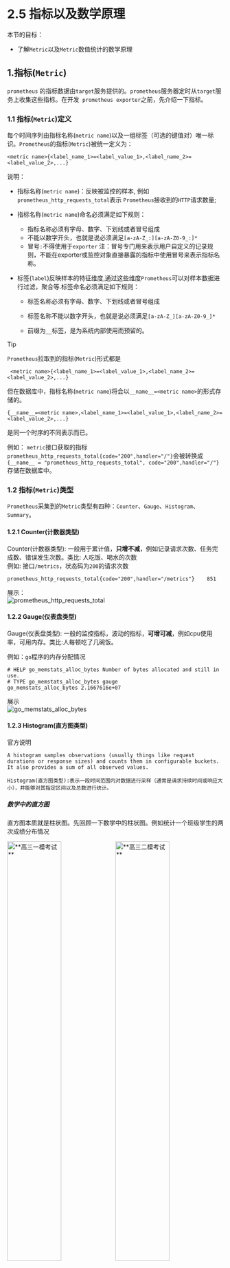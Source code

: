 # 2.5 指标以及数学原理

本节的目标：

- 了解`Metric`以及`Metric`数值统计的数学原理

  

## 1.指标(`Metric`)

`prometheus` 的指标数据由`target`服务提供的。`prometheus`服务器定时从`target`服务上收集这些指标。在开发` prometheus exporter`之前，先介绍一下指标。

### 1.1 指标(`Metric`)定义

每个时间序列由指标名称(`metric name`)以及一组标签（可选的键值对）唯一标识。`Prometheus`的指标(`Metric`)被统一定义为： 

```
<metric name>{<label_name_1>=<label_value_1>,<label_name_2>=<label_value_2>,...} 
```

说明：

- 指标名称(`metric name`)：反映被监控的样本, 例如`prometheus_http_requests_total`表示 `Prometheus`接收到的`HTTP`请求数量; 

- 指标名称(`metric name`)命名必须满足如下规则：

  - 指标名称必须有字母、数字、下划线或者冒号组成
  - 不能以数字开头，也就是说必须满足`[a-zA-Z_:][a-zA-Z0-9_:]*`
  - 冒号`:`不得使用于`exporter`    注：冒号专门用来表示用户自定义的记录规则，不能在exporter或监控对象直接暴露的指标中使用冒号来表示指标名称。

- 标签(`label`)反映样本的特征维度,通过这些维度`Prometheus`可以对样本数据进行过滤，聚合等.标签命名必须满足如下规则：
  - 标签名称必须有字母、数字、下划线或者冒号组成

  - 标签名称不能以数字开头，也就是说必须满足`[a-zA-Z_][a-zA-Z0-9_]*`

  - 前缀为`__`标签，是为系统内部使用而预留的。

    

> [!TIP]
>
> `Prometheus`拉取到的指标(`Metric`)形式都是
>
> ```
>  <metric name>{<label_name_1>=<label_value_1>,<label_name_2>=<label_value_2>,...} 
> ```
>
> 但在数据库中，指标名称(`metric name`)将会以`__name__=<metric name>`的形式存储的。
>
> ```
> {__name__=<metric name>,<label_name_1>=<label_value_1>,<label_name_2>=<label_value_2>,...} 
> ```
>
> 是同一个时序的不同表示而已。
>
> 
>
> 例如： `metric`接口获取的指标`prometheus_http_requests_total{code="200",handler="/"}`会被转换成 `{__name__ = "prometheus_http_requests_total", code="200",handler="/"}`存储在数据库中。
>
> 



### 1.2 指标(`Metric`)类型

`Prometheus`采集到的`Metric`类型有四种：`Counter`、`Gauge`、`Histogram`、`Summary`。  

#### 1.2.1 Counter(计数器类型)

Counter(计数器类型): 一般用于累计值，**只增不减**，例如记录请求次数、任务完成数、错误发生次数。类比: 人吃饭、喝水的次数  
例如: 接口`/metrics`，状态码为`200`的请求次数

```text
prometheus_http_requests_total{code="200",handler="/metrics"}    851
```

展示：  
![prometheus_http_requests_total](./src/prometheus_http_requests_total.png "prometheus_http_requests_total")

#### 1.2.2 Gauge(仪表盘类型)

Gauge(仪表盘类型): 一般的监控指标，波动的指标，**可增可减**，例如cpu使用率，可用内存。类比:人每顿吃了几碗饭。 

例如：`go`程序的内存分配情况  

```
# HELP go_memstats_alloc_bytes Number of bytes allocated and still in use.
# TYPE go_memstats_alloc_bytes gauge
go_memstats_alloc_bytes 2.1667616e+07
```

展示  
 ![go_memstats_alloc_bytes](./src/go_memstats_alloc_bytes.png "go_memstats_alloc_bytes")



#### 1.2.3 Histogram(直方图类型) 

官方说明

``````text
A histogram samples observations (usually things like request durations or response sizes) and counts them in configurable buckets. It also provides a sum of all observed values.

Histogram(直方图类型):表示一段时间范围内对数据进行采样（通常是请求持续时间或响应大小），并能够对其指定区间以及总数进行统计。
``````



#####  数学中的直方图

直方图本质就是柱状图。先回顾一下数学中的柱状图。例如统计一个班级学生的两次成绩分布情况                                          

<img src="./src/math_histogram_core_1.drawio.png" width="50%" height="50%" alt="**高三一模考试**"><img src="./src/math_histogram_core_2.drawio.png" width="50%" height="50%" alt="**高三二模考试**">

**要素**

- **采样次数** 每次统计的样本数都是 `57`，例如:一模中 `张三 73分`、`李四 46分`、`王五 91分`、.....  每个都是一个样本，一模成绩需要采样`57`个次。同样二模也需要采样`57`个次。
- **区间划分 **
  - 上图中区间划分为   `分数 <=60` 、 `60< 分数 <=70`、 `70< 分数 <=80`、 `80< 分数 <=90`、`90<分数 <=100`;
  - 每个区间仅统计当前区间的数据量，例如一模考试中，`70~80`之间的有`19`人;
  - 查询多个区间数据需要进行加法运算，例如计算一模考试中 小于`90`分的人数`5+16+19+13=53`
- 计算平均值 `总分数/采样数`。`(73 + 46 + 91 +.....) / 57`
- 下一次考试成绩的统计不涉及本次考试成绩，一模成绩、二模成绩不能混淆统计。例如：二模中 `张三 69分` 不会统计在一模的 `60 <分数 <=70`区间中；



##### prometheus中的直方图

`prometheus`中的`直方图`(或`柱状图`)与数学的`直方图`(或`柱状图`)进行了"**优化**"：**累加直方图**  

注： 累加直方图数学定义 https://en.wikipedia.org/wiki/Histogram#Cumulative_histogram



<img src="./src/math_histogram_core.drawio.png" width="60%" height="80%" alt="考试"><img src="./src/prometheus_histogram_core.drawio.png" width="30%" height="45%" alt="**高三一模考试**">

说明：

- 数学直方图区间对应的就是`prometheus`中的`直方图`的桶，也就是`bucket`。每个桶的值是**小于或等于**桶的上限的数据之和。例如本次考试`成绩<= 60` 有`5`人，`60<成绩<=70`有`16`人，`70<成绩<=80`有`19`人；那么桶`60~70`部分就是`5+16=21` ,桶`70~80`部分就是`5+16+19=40`
- 查询多个区间数据不再需要加法运算，例如计算小于`90`分的人数直接获取`53`
- `prometheus`中的直方图是时间序列，时间序列本身是**累积**的。类比此例，就是本次考试成绩会计入下一次考试中。



**计算方式**

<table>
  <capital>统计流程</capital>
  <tr>
    <th>成绩采样</th>
    <th rowspan=2 > prometheus <br>直方图初始数据 </th>
    <th colspan=3 > 张三/73/一模 </th>
    <th colspan=3> 李四/46/一模 </th>
    <th colspan=3> 王五/91/一模 </th>
    <th colspan=3> 张三/69/二模 </th>
    <th > ...</th>
  </tr>
  <tr>
    <th>区间</th>
    <th >采样</th>
    <th >数学直方图</th>
    <th >prometheus直方图</th>
    <th >采样</th>
    <th >数学直方图</th>
    <th >prometheus直方图</th>
    <th >采样</th>
    <th >数学直方图</th>
    <th >prometheus直方图</th>
    <th >采样</th>
    <th >数学直方图</th>
    <th >prometheus直方图</th>
    <th ></th>
  </tr>
    <tr>
    <th> 分数<=60 </th>
    <td >0</td>
    <td >0</td>
    <td >0</td>
    <td >0</td>
    <td >1</td>
    <td >1</td>
    <td >1</td>
    <td >0</td>
    <td >1</td>
    <td >1</td>
    <td >0</td>
    <td >1</td>
    <td >1</td>
    <td ></td>
  </tr>
  <tr>
    <th> 60<分数<=70 </th>
    <td >0</td>
    <td >0</td>
    <td >0</td>
    <td >0</td>
    <td >0</td>
    <td >0</td>
    <td >1</td>
    <td >0</td>
        <td >0</td>
    <td >1</td>
    <td >1</td>
        <td >1</td>
    <td >2</td>
    <td ></td>
  </tr>
  <tr>
    <th>70< 分数 <=80</th>
    <td >0</td>
    <td >1</td>
    <td >1</td>
    <td >1</td>
    <td >0</td>
    <td >1</td>
    <td >2</td>
    <td >0</td>
    <td >1</td>
    <td >2</td>
    <td >0</td>
    <td >1</td>
    <td >3</td>
    <td ></td>
  </tr>
    <tr>
    <th>80< 分数 <=90</th>
    <td >0</td>
    <td >0</td>
    <td >0</td>
    <td >1</td>
    <td >0</td>
        <td >0</td>
    <td >2</td>
    <td >0</td>
        <td >0</td>
    <td >2</td>
    <td >0</td>
        <td >0</td>
    <td >3</td>
    <td ></td>
  </tr>
    <tr>
    <th>90< 分数 <=100</th>
    <td >0</td>
    <td >0</td>
        <td >0</td>
    <td >1</td>
    <td >0</td>
        <td >0</td>
    <td >2</td>
    <td >1</td>
        <td >1</td>
    <td >3</td>
    <td >0</td>
        <td >1</td>
    <td >4</td>
    <td ></td>
  </tr>
    <tr>
    <th>总成绩</th>
    <td >0</td>
    <td >-</td>
    <td >73</td>
        <td >73</td>
    <td >-</td>
    <td >73+46=119</td>
    <td >73+46=119</td>
    <td >-</td>
    <td >73+46+91=210</td>
    <td >73+46+91=210</td>
    <td >-</td>
    <td >73+46+91+69=279</td>
    <td >73+46+91+69=279</td>
    <td >-</td>
  </tr>
    <tr>
    <th> 采样次数 </th>
    <td >0</td>
    <td colspan=3 >1</td>
    <td colspan=3 >2</td>
    <td colspan=3 >3</td>
    <td colspan=3 >4</td>
    <td ></td>
  </tr>
</table>


为了方便理解，咱们把数学中的直方图作为中间计算过程。如果真是采用这种运算方式，太复杂了。那么怎么运算呢？

``````text
分数<=60               

60<分数<=70

70<分数<=80

80<分数<=90

90<分数<=100

总成绩

采样数量
``````





`prometheus`中的直方图格式`xxxx_bucket{le="<数值>"[,其他标签]} <数值>`，*注：`le`是**向上包含**的,即**小于等于**。*

直方图指标由三个部分：

- 采样次数即总样本数量，**累加的**，指标名称以`_count`结尾。
- 所有测量值之和,**累加的**，指标名称以`_sum`结尾。
- 一组直方图的桶，指标名称以`_bucket`结尾，标签包含`le`。每一个桶的数据是**累加的**。



**例如**：下例截取自`prometheus`的监控数据，此为`prometheus`调用`/metrics`接口的耗时。

```
prometheus_http_request_duration_seconds_bucket{handler="/metrics",le="0.1"} 210
prometheus_http_request_duration_seconds_bucket{handler="/metrics",le="0.2"} 250
prometheus_http_request_duration_seconds_bucket{handler="/metrics",le="0.4"} 255
prometheus_http_request_duration_seconds_bucket{handler="/metrics",le="1"}  255
prometheus_http_request_duration_seconds_bucket{handler="/metrics",le="3"} 255
prometheus_http_request_duration_seconds_bucket{handler="/metrics",le="8"} 255
prometheus_http_request_duration_seconds_bucket{handler="/metrics",le="20"} 255
prometheus_http_request_duration_seconds_bucket{handler="/metrics",le="60"} 255
prometheus_http_request_duration_seconds_bucket{handler="/metrics",le="120"} 255
prometheus_http_request_duration_seconds_bucket{handler="/metrics",le="+Inf"} 255
prometheus_http_request_duration_seconds_sum{handler="/metrics"} 58.465142
prometheus_http_request_duration_seconds_count{handler="/metrics"} 728
```

说明：`request_time <= 0.1s`的请求数 `727`，`request_time <= 0.4s`的请求数 `728`。  

展示   

![prometheus_http_request_duration_seconds_bucket](./src/prometheus_http_request_duration_seconds_bucket.png " prometheus_http_request_duration_seconds_bucket")



#####  累加直方图有什么好处？

###### 分位数计算简单

分位数：对一批数据进行排序之后，排在`p%`位置的数值大小。例如：有`100`个数字，按照从小到大的顺序排列，`P75`就是第`75`位置上的数、`P90`就是第`90`位置上的数。上面一模成绩而言，`P90` 应该是顺序在`51`( 即： *`57 * 90%  ≈ 51`* )位置上的分数 。

如果使用数学直方图 找第`51`位置上的分数。

- [0 , 60]       5人                                            5   <  51
- [0, 70]        5 + 16 = 21人                           21  < 51
- [0, 70]        5 + 16  + 19 =  40人                40  < 51
- [0, 80]        5 + 16  + 19  + 13 =  53人      53   > 51          ====>       排序第`51`位置上的分数在`(70, 80]`区间。

如果使用prometheus直方图 找第`51`位置上的分数。

- [0 , 60]       5人            5   <  51
- [0, 70]        21人         21  < 51
- [0, 70]        40人         40  < 51
- [0, 80]        53人         53   > 51          ====>       排序第`51`位置上的分数在` (70, 80]`区间。

使用`prometheus`直方图 查找分位数无需进行**累加**计算。

> [!TIP]
>
> 延伸：`prometheus`直方图计算分位数的逻辑  
>
> 在工作中，`prometheus`直方图经常通过函数`histogram_quantile`来**估算**分位数，例如响应`P90`、`P95`、`P99`等。`histogram_quantile`是如何进行估算的呢？
>
> 1. `采样次数 * P%`  获得第几位上的样本。例如上例 `P90` 是顺序在`51`( 即： *`57 * 90%  ≈ 51`* )位上的分数 。
>
> 2. 依次比较每个`bucket`的数量，获取样本所在区间，即找到对应的`bucket`。见上例查找过程。
>
> 3. 不妨将对应的`bucket`暂时命名为`bucketA`。`prometheus`直方图会认为`bucketA`的样本都是**线性均匀**分布在这个区间里的。` (70, 80]`区间里有`13`个样本，这`13`个样本均匀分布于`70~80`之间，那么每个样本之间的间隔就是`(80-70)/13`;  `P90`的分数是这个` (70, 80]`区间里的第`11`位，那么估计值为`70 + (80-70)/13 * 11`
>
>    综上：估算公式  `bucketStart + (bucketEnd-bucketStart)*float64(rank/count)`    
>
>    -  `rank`     分位数在当前`bucket`中是第几位  
>    - `count`   当前`bucket`中的样本数量。
>    - `bucketStart`、` bucketEnd`  表示当前`bucket`的开始边界、结束边。
>
> 
>
> 既然是估算，那么一定是存在误差的。prometheus`直方图要做的就是尽量减少误差，以确保精确。



补充文档：

- 分位数误差     https://prometheus.io/docs/practices/histograms/#errors-of-quantile-estimation
- histogram_quantile函数  https://prometheus.io/docs/prometheus/latest/querying/functions/#histogram_quantile







#### 1.2.4 Summary(摘要类型)

`Summary`(摘要类型):表示一段时间范围内对数据进行采样（*通常是请求持续时间或响应大小*)，并能够对其**指定比例**以及**总数**进行统计。格式`xxxx{quantile="<φ>"[,其他标签]} <数值>`，`quantile`百分比，即**分位数**

`Summary`指标由三个部分：

- 观测对象发生的次数，类型`Counter`，指标名称以`_count`结尾。
- 所有测量值之和,类型`Counter`，指标名称以`_sum`结尾。
- 一组**分位数**数据，指标标签包含`quantile`，即：中位数(`quantile="0.5"`)、`9`分位(`quantile="0.9"`)

> 注：分位数，指将一个随机变量的概率分布范围分为几个等份的数值点。
>
> 例如,下面一组数据 2,  5,  67, 102, 487, 1200,  9032，中位数(`quantile="0.5"`)为102 

例如：

```text
# HELP go_gc_duration_seconds A summary of the pause duration of garbage collection cycles.
# TYPE go_gc_duration_seconds summary
go_gc_duration_seconds{quantile="0"} 2.4291e-05
go_gc_duration_seconds{quantile="0.25"} 3.75e-05
go_gc_duration_seconds{quantile="0.5"} 0.000167125
go_gc_duration_seconds{quantile="0.75"} 0.000247333
go_gc_duration_seconds{quantile="1"} 0.000343667
go_gc_duration_seconds_sum 0.001557791
go_gc_duration_seconds_count 10
```

说明

- `go`语言`gc`进行了`10`次，总耗时` 0.001557791s`
- 中位数(`quantile="0.5"`)耗时`0.000167125s`; `7.5`位数(`quantile="0.75"`)耗时`0.000247333s`



展示  
![go_gc_duration_seconds](./src/go_gc_duration_seconds.png " go_gc_duration_seconds")







